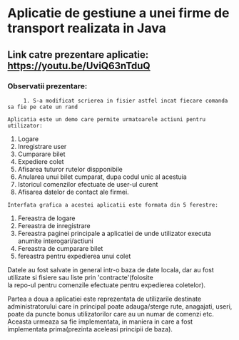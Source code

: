 # Aplicatie de gestiune a unei firme de transport realizata in Java
 
## Link catre prezentare aplicatie: https://youtu.be/UviQ63nTduQ
   ### Observatii prezentare: 
         1. S-a modificat scrierea in fisier astfel incat fiecare comanda sa fie pe cate un rand
  
    Aplicatia este un demo care permite urmatoarele actiuni pentru utilizator:
   1. Logare
   2. Inregistrare user
   3. Cumparare bilet
   4. Expediere colet
   5. Afisarea tuturor rutelor dispponibile
   6. Anularea unui bilet cumparat, dupa codul unic al acestuia
   7. Istoricul comenzilor efectuate de user-ul curent
   8. Afisarea datelor de contact ale firmei.
   
    Interfata grafica a acestei aplicatii este formata din 5 ferestre:
   1. Fereastra de logare
   2. Fereastra de inregistrare
   3. Fereastra paginei principale a aplicatiei de unde utilizator executa anumite interogari/actiuni
   4. Fereastra de cumparare bilet
   5. fereastra pentru expedierea unui colet
   
  Datele au fost salvate in general intr-o baza de date locala, dar au fost utilizate si fisiere sau liste prin 'contracte'(folosite   
la repo-ul pentru comenzile efectuate pentru expedierea coletelor).
    
   
   Partea a doua a aplicatiei este reprezentata de utilizarile destinate administratorului care in 
 principal poate adauga/sterge rute, anagajati, useri, poate da puncte bonus utilizatorilor care au 
 un numar de comenzi etc. Aceasta urmeaza sa fie implementata, in maniera in care a fost implementata 
 prima(prezinta aceleasi principii de baza).
